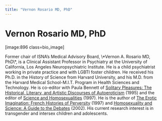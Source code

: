 ```yaml
---
title: "Vernon Rosario MD, PhD"
---
```


# Vernon Rosario MD, PhD

<p>[image:896 class=bio_image]  </p>

<p>Former chair of <span class="caps">ISNA</span>&#8217;s Medical Advisory Board, \*Vernon A. Rosario MD, PhD\*, is a Clinical Assistant Professor in Psychiatry at the University of California, Los Angeles Neuropsychiatric Institute. He is a child psychiatrist working in private practice and with <span class="caps">LGBTI</span> foster children. He received his Ph.D. in the History of Science from Harvard University, and his M.D. from the Harvard Medical School-M.I.T. Program in Health Sciences and Technology. He is co-editor with Paula Bennett of <a href="http://www.amazon.com/exec/obidos/ISBN%3D0415911745/intersexsocietyo/">Solitary Pleasures: The Historical, Literary, and Artistic Discourses of Autoeroticism</a> (1995) and the editor of <a href="http://www.amazon.com/exec/obidos/ISBN%3D0415915015/intersexsocietyo/">Science and Homosexualities</a> (1997). He is the author of <a href="http://www.amazon.com/exec/obidos/ISBN%3D0195104838/intersexsocietyo/">The Erotic Imagination: French Histories of Perversity</a> (1997) and <a href="http://www.amazon.com/exec/obidos/ASIN/1576072819/intersexsocietyo/">Homosexuality and Science: A Guide to the Debates</a> (2002). His current research interest is in transgender and intersex children and adolescents.</p>